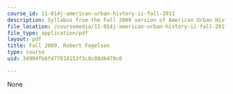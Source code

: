```yaml
---
course_id: 11-014j-american-urban-history-ii-fall-2011
description: Syllabus from the Fall 2009 version of American Urban History II.
file_location: /coursemedia/11-014j-american-urban-history-ii-fall-2011/34904fb6fd77814153f3c0c88db470c0_MIT11_014JF11_syllf09.pdf
file_type: application/pdf
layout: pdf
title: Fall 2009, Robert Fogelson
type: course
uid: 34904fb6fd77814153f3c0c88db470c0

---
```

None